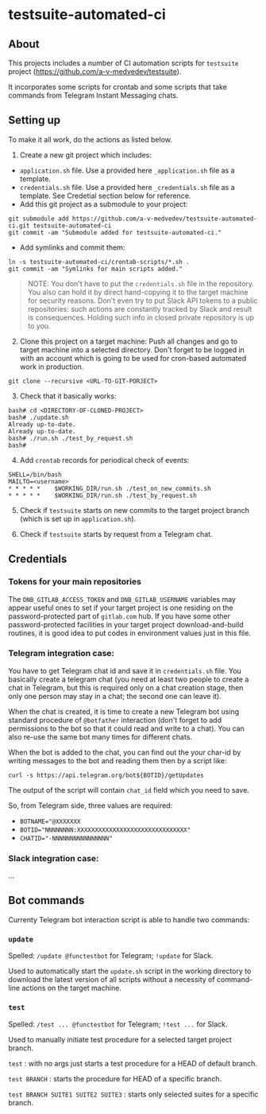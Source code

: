 # testsuite-automated-ci

## About
This projects includes a number of CI automation scripts for `testsuite` project (https://github.com/a-v-medvedev/testsuite).

It incorporates some scripts for crontab and some scripts that take commands from Telegram Instant Messaging chats.

## Setting up

To make it all work, do the actions as listed below.

1. Create a new git project which includes:
- `application.sh` file. Use a provided here `_application.sh` file as a template.
- `credentials.sh` file. Use a provided here `_credentials.sh` file as a template. See Credetial section below for reference.
- Add this git project as a submodule to your project:
```
git submodule add https://github.com/a-v-medvedev/testsuite-automated-ci.git testsuite-automated-ci
git commit -am "Submodule added for testsuite-automated-ci."
```
- Add symlinks and commit them:
```
ln -s testsuite-automated-ci/crontab-scripts/*.sh .
git commit -am "Symlinks for main scripts added."
```
> NOTE: You don't have to put the `credentials.sh` file in the repository. You also can hold it by direct hand-copying it to the target machine for security reasons. Don't even try to put Slack API tokens to a public repositories: such actions are constantly tracked by Slack and result is consequences. Holding such info in closed private repository is up to you.


2. Clone this project on a target machine:
Push all changes and go to target machine into a selected directory. Don't forget to be logged in with an account which is going to be used for cron-based automated work in production.
```
git clone --recursive <URL-TO-GIT-PORJECT>
```

3. Check that it basically works:
```
bash# cd <DIRECTORY-OF-CLONED-PROJECT>
bash# ./update.sh
Already up-to-date.
Already up-to-date.
bash# ./run.sh ./test_by_request.sh
bash#
```

4. Add `crontab` records for periodical check of events:
```
SHELL=/bin/bash
MAILTO=<username>
* * * * *    $WORKING_DIR/run.sh ./test_on_new_commits.sh
* * * * *    $WORKING_DIR/run.sh ./test_by_request.sh
```

5. Check if `testsuite` starts on new commits to the target project branch (which is set up in `application.sh`).

6. Check if `testsuite` starts by request from a Telegram chat.



## Credentials

### Tokens for your main repositories

The `DNB_GITLAB_ACCESS_TOKEN` and `DNB_GITLAB_USERNAME` variables may appear useful ones to set if your target project is one residing on the password-protected part of `gitlab.com` hub. If you have some other password-protected facilities in your target project download-and-build routines, it is good idea to put codes in environment values just in this file. 

### Telegram integration case:

You have to get Telegram chat id and save it in `credentials.sh` file. You basically create a telegram chat (you need at least two people to create a chat in Telegram, but this is required only on a chat creation stage, then only one person may stay in a chat; the second one can leave it).

When the chat is created, it is time to create a new Telegram bot using standard procedure of `@botfather` interaction (don't forget to add permissions to the bot so that it could read and write to a chat). You can also re-use the same bot many times for different chats.

When the bot is added to the chat, you can find out the your char-id by writing messages to the bot and reading them then by a script like:
```
curl -s https://api.telegram.org/bot${BOTID}/getUpdates
```

The output of the script will contain `chat_id` field which you need to save.

So, from Telegram side, three values are required:
- `BOTNAME="@XXXXXXX`
- `BOTID="NNNNNNNN:XXXXXXXXXXXXXXXXXXXXXXXXXXXXXXX"`
- `CHATID="-NNNNNNNNNNNNNNNN"`

### Slack integration case:

...


## Bot commands

Currenty Telegram bot interaction script is able to handle two commands:

### `update`

Spelled: `/update @functestbot` for Telegram; `!update` for Slack.

Used to automatically start the `update.sh` script in the working directory to download the latest version of all scripts without a necessity of command-line actions on the target machine.

### `test`

Spelled: `/test ... @functestbot` for Telegram; `!test ...` for Slack.

Used to manually initiate test procedure for a selected target project branch.

`test` : with no args just starts a test procedure for a HEAD of default branch.

`test BRANCH` : starts the procedure for HEAD of a specific branch.

`test BRANCH SUITE1 SUITE2 SUITE3` : starts only selected suites for a specific branch.


